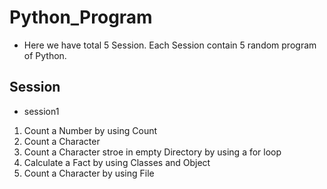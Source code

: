 # Python_Program
- Here we have total 5 Session. Each Session contain 5 random program of Python.

## Session

- session1<br/>
1) Count a Number by using Count
2) Count a Character
3) Count a Character stroe in empty Directory by using a for loop
4) Calculate a Fact by using Classes and Object
5) Count a Character by using File
